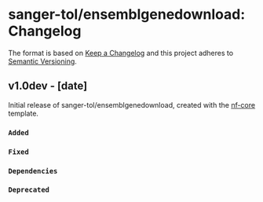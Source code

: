 # sanger-tol/ensemblgenedownload: Changelog

The format is based on [Keep a Changelog](https://keepachangelog.com/en/1.0.0/)
and this project adheres to [Semantic Versioning](https://semver.org/spec/v2.0.0.html).

## v1.0dev - [date]

Initial release of sanger-tol/ensemblgenedownload, created with the [nf-core](https://nf-co.re/) template.

### `Added`

### `Fixed`

### `Dependencies`

### `Deprecated`
